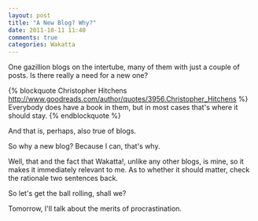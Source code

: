```yaml
---
layout: post
title: "A New Blog? Why?"
date: 2011-10-11 11:40
comments: true
categories: Wakatta
---
```

One gazillion blogs on the intertube, many of them with just a couple of posts. Is there really a need for a new one?
<!--more-->
{% blockquote Christopher Hitchens http://www.goodreads.com/author/quotes/3956.Christopher_Hitchens %}
Everybody does have a book in them, but in most cases that's where it should stay.
{% endblockquote %}

And that is, perhaps, also true of blogs.

So why a new blog? Because I can, that's why.

Well, that and the fact that Wakatta!, unlike any other blogs, is mine, so it makes it immediately relevant to me. As to whether it should matter, check the rationale two sentences back. 

So let's get the ball rolling, shall we? 

Tomorrow, I'll talk about the merits of procrastination.